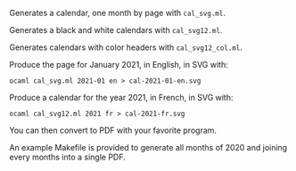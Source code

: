 Generates a calendar, one month by page with `cal_svg.ml`.

Generates a black and white calendars with `cal_svg12.ml`.

Generates calendars with color headers with `cal_svg12_col.ml`.

Produce the page for January 2021, in English, in SVG with:
```
ocaml cal_svg.ml 2021-01 en > cal-2021-01-en.svg
```

Produce a calendar for the year 2021, in French, in SVG with:
```
ocaml cal_svg12.ml 2021 fr > cal-2021-fr.svg
```

You can then convert to PDF with your favorite program.

An example Makefile is provided to generate all months of 2020
and joining every months into a single PDF.

